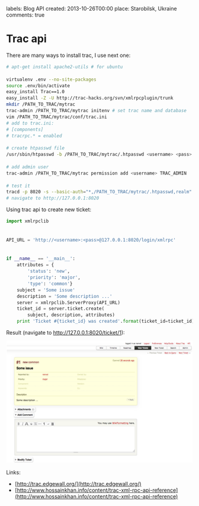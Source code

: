 labels: Blog
        API
created: 2013-10-26T00:00
place: Starobilsk, Ukraine
comments: true

# Trac api

There are many ways to install trac, I use next one:

```bash
# apt-get install apache2-utils # for ubuntu

virtualenv .env --no-site-packages
source .env/bin/activate
easy_install Trac==1.0
easy_install -Z -U http://trac-hacks.org/svn/xmlrpcplugin/trunk
mkdir /PATH_TO_TRAC/mytrac
trac-admin /PATH_TO_TRAC/mytrac initenv # set trac name and database
vim /PATH_TO_TRAC/mytrac/conf/trac.ini
# add to trac.ini:
# [components]
# tracrpc.* = enabled

# create htpasswd file
/usr/sbin/htpasswd -b /PATH_TO_TRAC/mytrac/.htpasswd <username> <pass> # use -c option for first time

# add admin user
trac-admin /PATH_TO_TRAC/mytrac permission add <username> TRAC_ADMIN

# test it
tracd -p 8020 -s --basic-auth="*,/PATH_TO_TRAC/mytrac/.htpasswd,realm" /PATH_TO_TRAC/mytrac
# navigate to http://127.0.0.1:8020
```

Using trac api to create new ticket:
```python
import xmlrpclib


API_URL = 'http://<username>:<pass>@127.0.0.1:8020/login/xmlrpc'


if __name__ == '__main__':
    attributes = {
        'status': 'new',
        'priority': 'major',
        'type': 'common'}
    subject = 'Some issue'
    description = 'Some description ...'
    server = xmlrpclib.ServerProxy(API_URL)
    ticket_id = server.ticket.create(
        subject, description, attributes)
    print 'Ticket #{ticket_id} was created'.format(ticket_id=ticket_id)
```

Result (navigate to http://127.0.0.1:8020/ticket/1):

![Trac ticket](trac_result.png)

Links:

- [http://trac.edgewall.org/](http://trac.edgewall.org/)
- [http://www.hossainkhan.info/content/trac-xml-rpc-api-reference](http://www.hossainkhan.info/content/trac-xml-rpc-api-reference)
